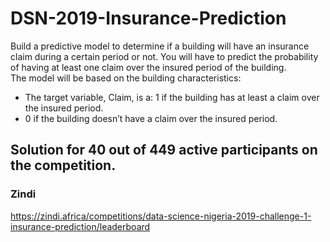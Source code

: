 # DSN-2019-Insurance-Prediction
Build a predictive model to determine if a building will have an insurance claim during a certain period or not. You will have to predict the probability of having at least one claim over the insured period of the building.  
The model will be based on the building characteristics:
- The target variable, Claim, is a:  1 if the building has at least a claim over the insured period.
-  0 if the building doesn’t have a claim over the insured period.

## Solution for 40 out of 449 active participants on the competition.
### Zindi
https://zindi.africa/competitions/data-science-nigeria-2019-challenge-1-insurance-prediction/leaderboard
